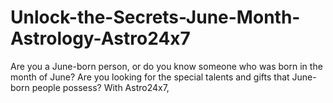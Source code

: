 # Unlock-the-Secrets-June-Month-Astrology-Astro24x7
Are you a June-born person, or do you know someone who was born in the month of June? Are you looking for the special talents and gifts that June-born people possess? With Astro24x7,
